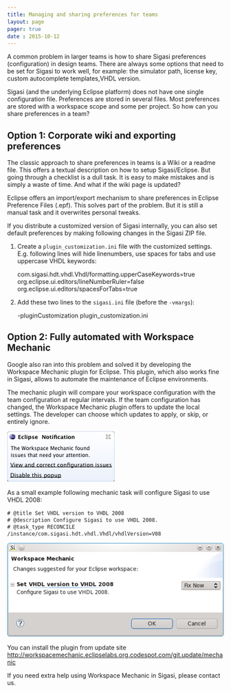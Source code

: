 ```yaml
---
title: Managing and sharing preferences for teams
layout: page
pager: true 
date : 2015-10-12
---
```


A common problem in larger teams is how to share Sigasi preferences (configuration) in design teams. There are always some options that need to be set for Sigasi to work well, for example: the simulator path, license key, custom autocomplete templates,VHDL version.

Sigasi (and the underlying Eclipse platform) does not have one single configuration file. Preferences are stored in several files. Most preferences are stored with a workspace scope and some per project. So how can you share preferences in a team?

Option 1: Corporate wiki and exporting preferences
--------------------------------------------------

The classic approach to share preferences in teams is a Wiki or a readme file. This offers a textual description on how to setup Sigasi/Eclipse. But going through a checklist is a dull task. It is easy to make mistakes and is simply a waste of time. And what if the wiki page is updated?

Eclipse offers an import/export mechanism to share preferences in Eclipse Preference Files (.epf). This solves part of the problem. But it is still a manual task and it overwrites personal tweaks.

If you distribute a customized version of Sigasi internally, you can also set default preferences by making following changes in the Sigasi ZIP file.

1. Create a `plugin_customization.ini` file with the customized settings. E.g. following lines will hide linenumbers, use spaces for tabs and use uppercase VHDL keywords:

	com.sigasi.hdt.vhdl.Vhdl/formatting.upperCaseKeywords=true
	org.eclipse.ui.editors/lineNumberRuler=false
	org.eclipse.ui.editors/spacesForTabs=true

2. Add these two lines to the `sigasi.ini` file (before the `-vmargs`):

	-pluginCustomization
	plugin_customization.ini

Option 2: Fully automated with Workspace Mechanic
-------------------------------------------------

Google also ran into this problem and solved it by developing the Workspace Mechanic plugin for Eclipse. This plugin, which also works fine in Sigasi, allows to automate the maintenance of Eclipse environments.

The mechanic plugin will compare your workspace configuration with the team configuration at regular intervals. If the team configuration has changed, the Workspace Mechanic plugin offers to update the local settings. The developer can choose which updates to apply, or skip, or entirely ignore.

![Workspace Mechanic popup](./images/popupWorkspaceMechanic.jpg)

As a small example following mechanic task will configure Sigasi to use VHDL 2008: 

	# @title Set VHDL version to VHDL 2008
	# @description Configure Sigasi to use VHDL 2008.
	# @task_type RECONCILE
	/instance/com.sigasi.hdt.vhdl.Vhdl/vhdlVersion=V08

![Workspace Mechanic Update](./images/mechanic_vhdl2008.png)

You can install the plugin from update site http://workspacemechanic.eclipselabs.org.codespot.com/git.update/mechanic

If you need extra help using Workspace Mechanic in Sigasi, please contact us.

